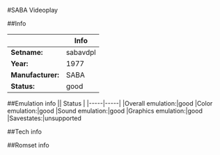 #SABA Videoplay

##Info

||Info|
|-----|-----|
|**Setname:**|sabavdpl
|**Year:**|1977
|**Manufacturer:**|SABA
|**Status:**|good

##Emulation info
|| Status |
|-----|-----|
|Overall emulation:|good
|Color emulation:|good
|Sound emulation:|good
|Graphics emulation:|good
|Savestates:|unsupported

##Tech info

##Romset info

<!--- START OF EDITED COMMENT DO NOT TOUCH TEXT ABOVE-->
